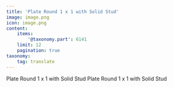 ```yaml
---
title: 'Plate Round 1 x 1 with Solid Stud'
image: image.png
icon: image.png
content:
    items:
        '@taxonomy.part': 6141
    limit: 12
    pagination: true
taxonomy:
    tag: translate
---
```


Plate Round 1 x 1 with Solid Stud
Plate Round 1 x 1 with Solid Stud

